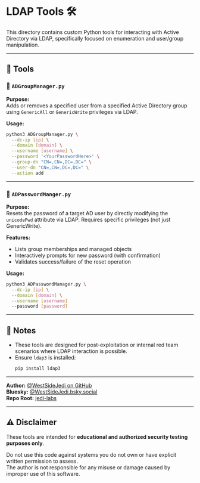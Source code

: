 # LDAP Tools 🛠️

This directory contains custom Python tools for interacting with Active Directory via LDAP, specifically focused on enumeration and user/group manipulation.

---

## 🧩 Tools

### 🔹 `ADGroupManager.py`

**Purpose:**  
Adds or removes a specified user from a specified Active Directory group using `GenericAll` or `GenericWrite` privileges via LDAP.

**Usage:**

```bash
python3 ADGroupManager.py \
  --dc-ip [ip] \
  --domain [domain] \
  --username [username] \
  --password '<YourPasswordHere>' \
  --group-dn "CN=,CN=,DC=,DC=" \
  --user-dn "CN=,CN=,DC=,DC=" \
  --action add
```

---

### 🔹 `ADPasswordManger.py`

**Purpose:**  
Resets the password of a target AD user by directly modifying the `unicodePwd` attribute via LDAP. Requires specific privileges (not just GenericWrite).

**Features:**
- Lists group memberships and managed objects
- Interactively prompts for new password (with confirmation)
- Validates success/failure of the reset operation

**Usage:**

```bash
python3 ADPasswordManager.py \
  --dc-ip [ip] \
  --domain [domain] \
  --username [username]
  --password [password]
```

---

## 🧠 Notes

- These tools are designed for post-exploitation or internal red team scenarios where LDAP interaction is possible.
- Ensure `ldap3` is installed:
  ```bash
  pip install ldap3
  ```

---

**Author:** [@WestSideJedi on GitHub](https://github.com/WestSideJedi)  
**Bluesky:** [@WestSideJedi.bsky.social](https://bsky.app/profile/westsidejedi.bsky.social)  
**Repo Root:** [jedi-labs](https://github.com/WestSideJedi/jedi-labs)

---

## ⚠️ Disclaimer

These tools are intended for **educational and authorized security testing purposes only**.

Do not use this code against systems you do not own or have explicit written permission to assess.  
The author is not responsible for any misuse or damage caused by improper use of this software.
